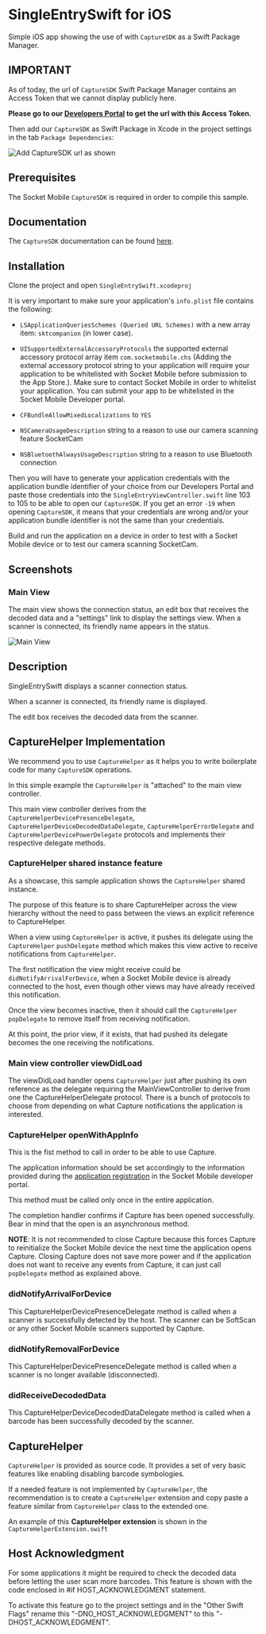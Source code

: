 # SingleEntrySwift for iOS

Simple iOS app showing the use of with `CaptureSDK` as a Swift Package Manager.

## IMPORTANT

As of today, the url of `CaptureSDK` Swift Package Manager contains an Access Token that we cannot display publicly here.

**Please go to our [Developers Portal](https://www.socketmobile.com/developers/portal) to get the url with this Access Token.**

Then add our `CaptureSDK` as Swift Package in Xcode in the project settings in the tab `Package Dependencies`:

![Add CaptureSDK url as shown](swift-package-manager.png)

## Prerequisites

The Socket Mobile `CaptureSDK` is required in order to compile this sample.

## Documentation

The `CaptureSDK` documentation can be found [here](https://docs.socketmobile.com/capture/ios/en/latest/swift.html "Capture SDK documentation").

## Installation

Clone the project and open `SingleEntrySwift.xcodeproj`

It is very important to make sure your application's `info.plist` file contains the following:

- `LSApplicationQueriesSchemes (Queried URL Schemes)` with a new array item: `sktcompanion` (in lower case).

- `UISupportedExternalAccessoryProtocols` the supported external accessory protocol array item `com.socketmobile.chs` (Adding the external accessory protocol string to your application will require your application to be whitelisted with Socket Mobile before submission to the App Store.). Make sure to contact Socket Mobile in order to whitelist your application.  You can submit your app to be whitelisted in the Socket Mobile Developer portal.

- `CFBundleAllowMixedLocalizations` to `YES`

- `NSCameraUsageDescription` string to a reason to use our camera scanning feature SocketCam

- `NSBluetoothAlwaysUsageDescription` string to a reason to use Bluetooth connection

Then you will have to generate your application credentials with the application bundle identifier of your choice from our Developers Portal and paste those credentials into the `SingleEntryViewController.swift` line 103 to 105 to be able to open our `CaptureSDK`. If you get an error `-19` when opening `CaptureSDK`, it means that your credentials are wrong and/or your application bundle identifier is not the same than your credentials.

Build and run the application on a device in order to test with a Socket Mobile device or to test our camera scanning SocketCam.

## Screenshots

### Main View

The main view shows the connection status, an edit box that receives the decoded data and a "settings" link to display the settings view. When a scanner is connected, its friendly name appears in the status.

![Main View](./img/SingleEntryMain.png "Main View")

## Description

SingleEntrySwift displays a scanner connection status.

When a scanner is connected, its friendly name is displayed.

The edit box receives the decoded data from the scanner.

## CaptureHelper Implementation

We recommend you to use `CaptureHelper` as it helps you to write boilerplate code for many `CaptureSDK` operations.

In this simple example the `CaptureHelper` is "attached" to the main view controller.

This main view controller derives from the `CaptureHelperDevicePresenceDelegate`, `CaptureHelperDeviceDecodedDataDelegate`, `CaptureHelperErrorDelegate` and `CaptureHelperDevicePowerDelegate` protocols and implements their respective delegate methods.

### CaptureHelper shared instance feature

As a showcase, this sample application shows the `CaptureHelper` shared instance.

The purpose of this feature is to share CaptureHelper across the view hierarchy without the need to pass between the views an explicit reference to CaptureHelper.

When a view using `CaptureHelper` is active, it pushes its delegate using the `CaptureHelper` `pushDelegate` method which makes this view active to receive
notifications from `CaptureHelper`.

The first notification the view might receive could be `didNotifyArrivalForDevice`, when a Socket Mobile device is already connected to the host, even though other views may have already received this notification.

Once the view becomes inactive, then it should call the `CaptureHelper` `popDelegate` to remove itself from receiving notification.

At this point, the prior view, if it exists, that had pushed its delegate becomes the one receiving the notifications.  

### Main view controller viewDidLoad

The viewDidLoad handler opens `CaptureHelper` just after pushing its own reference as the delegate requiring the MainViewController to derive from one the CaptureHelperDelegate protocol.
There is a bunch of protocols to choose from depending on what Capture notifications the application is interested.

### CaptureHelper openWithAppInfo

This is the fist method to call in order to be able to use Capture.

The application information should be set accordingly to the information provided during the [application registration](http://www.socketmobile.com/developer/appkey-registration "Application Registration") in the Socket Mobile developer portal.

This method must be called only once in the entire application.

The completion handler confirms if Capture has been opened successfully. Bear in mind that the open is an asynchronous method.

**NOTE**: It is not recommended to close Capture because this forces Capture to reinitialize the Socket Mobile device the next time the application opens Capture. Closing Capture does not save more power and if the application does not want to receive any events from Capture, it can just call `popDelegate` method as explained above.

### didNotifyArrivalForDevice

This CaptureHelperDevicePresenceDelegate method is called when a scanner is
successfully detected by the host. The scanner can be SoftScan or any other
Socket Mobile scanners supported by Capture.

### didNotifyRemovalForDevice

This CaptureHelperDevicePresenceDelegate method is called when a scanner is no
longer available (disconnected).

### didReceiveDecodedData

This CaptureHelperDeviceDecodedDataDelegate method is called when a barcode has
been successfully decoded by the scanner.

## CaptureHelper

`CaptureHelper` is provided as source code. It provides a set of very basic features like enabling disabling barcode symbologies.

If a needed feature is not implemented by `CaptureHelper`, the recommendation is
to create a `CaptureHelper` extension and copy paste a feature similar from
`CaptureHelper` class to the extended one.

An example of this **CaptureHelper extension** is shown in the `CaptureHelperExtension.swift`

## Host Acknowledgment

For some applications it might be required to check the decoded data before letting the user scan more barcodes.
This feature is shown with the code enclosed in #if HOST_ACKNOWLEDGMENT statement.

To activate this feature go to the project settings and in the "Other Swift Flags" rename this "-DNO_HOST_ACKNOWLEDGMENT" to this "-DHOST_ACKNOWLEDGMENT".
